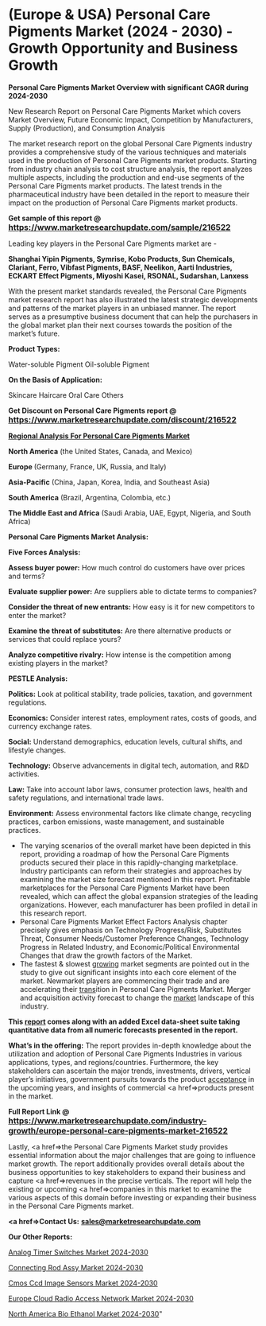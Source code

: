# (Europe & USA) Personal Care Pigments Market (2024 - 2030) - Growth Opportunity and Business Growth

<strong>Personal Care Pigments Market Overview with significant CAGR during 2024-2030</strong>

New Research Report on Personal Care Pigments Market which covers Market Overview, Future Economic Impact, Competition by Manufacturers, Supply (Production), and Consumption Analysis

The market research report on the global Personal Care Pigments industry provides a comprehensive study of the various techniques and materials used in the production of Personal Care Pigments market products. Starting from industry chain analysis to cost structure analysis, the report analyzes multiple aspects, including the production and end-use segments of the Personal Care Pigments market products. The latest trends in the pharmaceutical industry have been detailed in the report to measure their impact on the production of Personal Care Pigments market products.

<strong>Get sample of this report @ <a href=https://www.marketresearchupdate.com/sample/216522><font size=3 color=#0000ff>https://www.marketresearchupdate.com/sample/216522</font></a></strong>

Leading key players in the Personal Care Pigments market are -

<strong>Shanghai Yipin Pigments, Symrise, Kobo Products, Sun Chemicals, Clariant, Ferro, Vibfast Pigments, BASF, Neelikon, Aarti Industries, ECKART Effect Pigments, Miyoshi Kasei, RSONAL, Sudarshan, Lanxess</strong>

With the present market standards revealed, the Personal Care Pigments market research report has also illustrated the latest strategic developments and patterns of the market players in an unbiased manner. The report serves as a presumptive business document that can help the purchasers in the global market plan their next courses towards the position of the market’s future.

<strong>Product Types:</strong>

Water-soluble Pigment
Oil-soluble Pigment

<strong>On the Basis of Application:</strong>

Skincare
Haircare
Oral Care
Others

<strong>Get Discount on Personal Care Pigments report @ <a href=https://www.marketresearchupdate.com/discount/216522><font size=3 color=#0000ff>https://www.marketresearchupdate.com/discount/216522</font></a></strong>

<strong><u><b>Regional Analysis For Personal Care Pigments Market</b></u></strong>

<strong><b>North America</b></strong> (the United States, Canada, and Mexico)

<strong><b>Europe </b></strong>(Germany, France, UK, Russia, and Italy)

<strong><b>Asia-Pacific</b></strong> (China, Japan, Korea, India, and Southeast Asia)

<strong><b>South America</b></strong> (Brazil, Argentina, Colombia, etc.)

<strong><b>The Middle East and Africa</b></strong> (Saudi Arabia, UAE, Egypt, Nigeria, and South Africa)

<strong>Personal Care Pigments Market Analysis:</strong>

<strong>Five Forces Analysis:</strong>

<strong>Assess buyer power:</strong> How much control do customers have over prices and terms?

<strong>Evaluate supplier power:</strong> Are suppliers able to dictate terms to companies?

<strong>Consider the threat of new entrants:</strong> How easy is it for new competitors to enter the market?

<strong>Examine the threat of substitutes:</strong> Are there alternative products or services that could replace yours?

<strong>Analyze competitive rivalry:</strong> How intense is the competition among existing players in the market?

<strong>PESTLE Analysis:</strong>

<strong>Politics:</strong> Look at political stability, trade policies, taxation, and government regulations.

<strong>Economics:</strong> Consider interest rates, employment rates, costs of goods, and currency exchange rates.

<strong>Social:</strong> Understand demographics, education levels, cultural shifts, and lifestyle changes.

<strong>Technology:</strong> Observe advancements in digital tech, automation, and R&D activities.

<strong>Law:</strong> Take into account labor laws, consumer protection laws, health and safety regulations, and international trade laws.

<strong>Environment:</strong> Assess environmental factors like climate change, recycling practices, carbon emissions, waste management, and sustainable practices.

<ul>
  <li>The varying scenarios of the overall market have been depicted in this report, providing a roadmap of how the Personal Care Pigments products secured their place in this rapidly-changing marketplace. Industry participants can reform their strategies and approaches by examining the market size forecast mentioned in this report. Profitable marketplaces for the Personal Care Pigments Market have been revealed, which can affect the global expansion strategies of the leading organizations. However, each manufacturer has been profiled in detail in this research report.</li>
  <li>Personal Care Pigments Market Effect Factors Analysis chapter precisely gives emphasis on Technology Progress/Risk, Substitutes Threat, Consumer Needs/Customer Preference Changes, Technology Progress in Related Industry, and Economic/Political Environmental Changes that draw the growth factors of the Market.</li>
  <li>The fastest &amp; slowest <a href=ASDF991299>growing</a> market segments are pointed out in the study to give out significant insights into each core element of the market. Newmarket players are commencing their trade and are accelerating their <a href=>trans</a>ition in Personal Care Pigments Market. Merger and acquisition activity forecast to change the <a href=>market</a> landscape of this industry.</li>
</ul>
<strong>This <a href=>report</a> comes along with an added Excel data-sheet suite taking quantitative data from all numeric forecasts presented in the report.</strong>

<strong>What’s in the offering:</strong> The report provides in-depth knowledge about the utilization and adoption of Personal Care Pigments Industries in various applications, types, and regions/countries. Furthermore, the key stakeholders can ascertain the major trends, investments, drivers, vertical player’s initiatives, government pursuits towards the product <a href=ASDF881288>acceptance</a> in the upcoming years, and insights of commercial <a href=>products</a> present in the market.

<strong>Full Report Link @ <a href=https://www.marketresearchupdate.com/industry-growth/europe-personal-care-pigments-market-216522><font size=3 color=#0000ff>https://www.marketresearchupdate.com/industry-growth/europe-personal-care-pigments-market-216522</font></a></strong>

Lastly, <a href=>the</a> Personal Care Pigments Market study provides essential information about the major challenges that are going to influence market growth. The report additionally provides overall details about the business opportunities to key stakeholders to expand their business and capture <a href=>revenues</a> in the precise verticals. The report will help the existing or upcoming <a href=>companies</a> in this market to examine the various aspects of this domain before investing or expanding their business in the Personal Care Pigments market.

<strong><a href=><strong>Contact Us:</strong></a></strong>
<strong>sales@marketresearchupdate.com</strong>

<strong>Our Other Reports:</strong>

<a href=https://www.linkedin.com/pulse/analog-timer-switches-market-size-growth-set>Analog Timer Switches Market 2024-2030</a>

<a href=https://www.linkedin.com/pulse/connecting-rod-assy-market-report-2023-top-company>Connecting Rod Assy Market 2024-2030</a>

<a href=https://www.linkedin.com/pulse/cmos-ccd-image-sensors-market-outlooks-2023>Cmos Ccd Image Sensors Market 2024-2030</a>

<a href=https://www.linkedin.com/pulse/europe-cloud-radio-access-network-market-vd7lf/>Europe Cloud Radio Access Network Market 2024-2030</a>

<a href=https://www.linkedin.com/pulse/north-america-bio-ethanol-market-demand-nvksc/>North America Bio Ethanol Market 2024-2030</a>"
